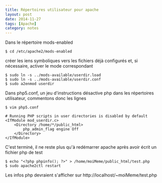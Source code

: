 ```yaml
---
title: Répertoires utilisateur pour apache
layout: post
date: 2014-11-27
tags: [Apache]
category: notes
---
```


Dans le répertoire mods-enabled

    $ cd /etc/apache2/mods-enabled

créer les iens symboliques vers les fichiers déjà configurés
et, si nécessaire, activer le mode correspondant

    $ sudo ln -s ../mods-available/userdir.load
    $ sudo ln -s ../mods-available/userdir.conf
    $ sudo a2enmod userdir

Dans php5.conf, un jeu d'instructions désactive php 
dans les répertoires utilisateur, commentons donc les lignes

    $ vim php5.conf

    # Running PHP scripts in user directories is disabled by default
    <IfModule mod_userdir.c>
        <Directory /home/*/public_html>
            php_admin_flag engine Off
        </Directory>
    </IfModule>

C'est terminé, il ne reste plus qu'à redémarrer apache après avoir écrit
un fichier php de test

    $ echo "<?php phpinfo(); ?>" > /home/moiMeme/public_html/test.php
    $ sudo apache2ctl restart

Les infos php devraient s'afficher sur
http://localhost/~moiMeme/test.php

